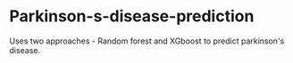 # Parkinson-s-disease-prediction
Uses two approaches - Random forest and XGboost to predict parkinson's disease.

